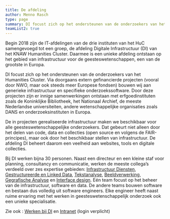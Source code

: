 ```yaml
---
title: De afdeling
author: Menno Rasch
type: page
summary: DI focust zich op het ondersteunen van de onderzoekers van het Humanities Cluster. Bij DI werken bijna 30 personen.
teamList2: true
---
```

Begin 2018 zijn de IT-afdelingen van de drie instituten van het HuC samengevoegd tot een groep, de afdeling Digitale Infrastructuur (DI) van het KNAW Humanities Cluster. Daarmee is een unieke afdeling ontstaan op het gebied van infrastructuur voor de geesteswetenschappen, een van de grootste in Europa.

DI focust zich op het ondersteunen van de onderzoekers van het Humanities Cluster. Via doorgaans extern gefinancierde projecten (vooral door NWO, maar ook steeds meer Europese fondsen) bouwen wij aan generieke infrastructuur en specifieke onderzoekssoftware. Door deze projecten zijn er innige samenwerkingen ontstaan met erfgoedinstituten zoals de Koninklijke Bibliotheek, het Nationaal Archief, de meeste Nederlandse universiteiten, andere wetenschappelijke organisaties zoals DANS en onderzoeksinstituten in Europa.

De in projecten gerealiseerde infrastructuur maken we beschikbaar voor alle geesteswetenschappelijke onderzoekers. Dat gebeurt niet alleen door het delen van code, data en collecties (open source en volgens de FAIR-principes), maar ook door het beschikbaar stellen van infrastructuur. De afdeling DI beheert daarom een veelheid aan websites, tools en digitale collecties.

Bij DI werken bijna 30 personen. Naast een directeur en een kleine staf voor planning, consultancy en communicatie, werken de meeste collega’s verdeeld over zes expertise gebieden: [Infrastructuur Diensten](infrastructuur-diensten-nl.html), [Gestructureerde en Linked Data](gestructureerde-data-nl.html.html), [Tekstanalyse](tekstanalyse-nl.html), [Beeldverwerking](beeldverwerking-nl.html), [Gegrafische Analyse](geografische-analyse-nl.html) en [Interface design](interface-design-nl.html). Eén team focust op het beheer van de infrastructuur, software en data. De andere teams bouwen software en bestaan dus volledig uit software engineers. Elke engineer heeft naast ruime ervaring met het werken in geesteswetenschappelijk onderzoek ook een unieke specialisatie.

Zie ook : [Werken bij DI](werken-bij-di-nl.html) en [Intranet](https://communicatie.huc.knaw.nl/nl/organisaties/digitale-infrastructuur/digital-infrastructure) (login verplicht)
